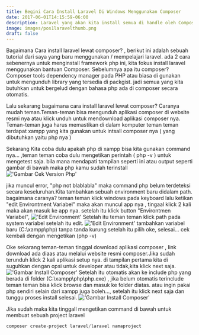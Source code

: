 ```yaml
---
title: Begini Cara Install Laravel Di Windows Menggunakan Composer
date: 2017-06-01T14:15:59-06:00
description: Laravel yang akan kita install semua di handle oleh Composer
image: images/pos1laravelthumb.png
draft: false
---
```


Bagaimana Cara install laravel lewat composer? , berikut ini adalah sebuah tutorial dari saya
yang baru menggunakan / mempelajari laravel. ada 2 cara sebenernya untuk menginstall framework php ini, kita fokus install laravel menggunakan bantuan Composer. Sebelumnya apa itu composer? Composer tools dependency manager pada PHP atau biasa di gunakan untuk mengunduh library yang tersedia di packgist. jadi semua yang kita butuhkan untuk bergelud dengan bahasa php ada di composer secara otomatis.

Lalu sekarang bagaimana cara install laravel lewat composer? Caranya mudah teman.Teman-teman bisa mengunduh aplikasi composer di website resmi nya atau klick unduh untuk mendownload aplikasi composer nya. Teman-teman juga harus memastikan di dalam komputer teman teman terdapat xampp yang kita gunakan untuk intsall composer nya ( yang dibutuhkan yaitu php nya )

Sekarang Kita coba dulu apakah php di xampp bisa kita gunakan command nya... ,teman teman coba dulu mengetikan  perintah ( php -v ) untuk mengetest saja. bila mana mendapati tampilan seperti ini atau output seperti gambar di bawah maka php kamu sudah terinstall
!['Gambar Cek Version Php'](https://raw.githubusercontent.com/Ghonge1337/rysnanto/main/static/images/php-v.png)

jika muncul error, "php not blablabla" maka command php belum terdeteksi secara keseluruhan.Kita tambahkan sebuah environment baru didalam path. bagaimana caranya? teman teman klick windows pada keyboard lalu ketikan "edit Environtment Variabel" maka akan muncul app nya , tingaal klick 2 kali maka akan masuk ke app nya. setelah itu klick button "Environtmen Variabel", 
!['Edit Environment'](https://raw.githubusercontent.com/Ghonge1337/rysnanto/main/static/images/setupvariabel.png)
Setelah itu teman teman klick path pada system variabel setelah itu edit.
!['Edit Environment'](https://raw.githubusercontent.com/Ghonge1337/rysnanto/main/static/images/newenv.png)
tambahkan variabel baru (C:\xampp\php) tanpa tanda kurung setelah itu pilih oke, selesai... cek kembali dengan mengetikan (php -v)

Oke sekarang teman-teman tinggal download aplikasi composer , link download ada diaas atau melalui website resmi composer.Jika sudah terunduh klick 2 kali aplikasi setup nya. di tampilan pertama kita di suguhkan dengan opsi untuk developer atau tidak,kita klick next saja.
!['Gambar Install Composer'](https://raw.githubusercontent.com/Ghonge1337/rysnanto/main/static/images/composerinstall.png)
Setelah itu otomatis akan ke include php yang berada di folder (C:\xampp\php\php.exe) , jika belum otomatis terinclude teman teman bisa klick browse dan masuk ke folder diatas. atau ingin pakai php sendiri selain dari xampp juga boleh..., setelah itu klick next saja dan tunggu proses install selesai.
!['Gambar Install Composer'](https://raw.githubusercontent.com/Ghonge1337/rysnanto/main/static/images/composerinstall2.png)

Jika sudah maka kita tinggall mengetikan command di bawah untuk membuat sebuah project laravel
```php
composer create-project laravel/laravel namaproject
```
